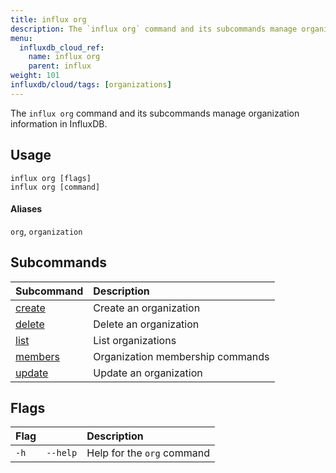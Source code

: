 ```yaml
---
title: influx org
description: The `influx org` command and its subcommands manage organization information in InfluxDB.
menu:
  influxdb_cloud_ref:
    name: influx org
    parent: influx
weight: 101
influxdb/cloud/tags: [organizations]
---
```


The `influx org` command and its subcommands manage organization information in InfluxDB.

## Usage
```
influx org [flags]
influx org [command]
```

#### Aliases
`org`, `organization`

## Subcommands
| Subcommand                                        | Description                      |
|:----------                                        |:-----------                      |
| [create](/influxdb/cloud/reference/cli/influx/org/create)   | Create an organization           |
| [delete](/influxdb/cloud/reference/cli/influx/org/delete)   | Delete an organization           |
| [list](/influxdb/cloud/reference/cli/influx/org/list)       | List organizations               |
| [members](/influxdb/cloud/reference/cli/influx/org/members) | Organization membership commands |
| [update](/influxdb/cloud/reference/cli/influx/org/update)   | Update an organization           |

## Flags
| Flag |          | Description                |
|:---- |:---      |:-----------                |
| `-h` | `--help` | Help for the `org` command |
